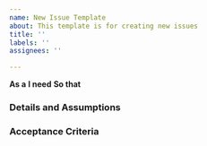 ```yaml
---
name: New Issue Template
about: This template is for creating new issues
title: ''
labels: ''
assignees: ''

---
```


**As a** 
**I need** 
**So that** 
### Details and Assumptions

### Acceptance Criteria
```gherkin
```
